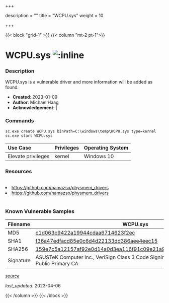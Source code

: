 +++

description = ""
title = "WCPU.sys"
weight = 10

+++


{{< block "grid-1" >}}
{{< column "mt-2 pt-1">}}


# WCPU.sys ![:inline](/images/twitter_verified.png) 


### Description

WCPU.sys is a vulnerable driver and more information will be added as found.

- **Created**: 2023-01-09
- **Author**: Michael Haag
- **Acknowledgement**:  | [](https://twitter.com/)

### Commands

```
sc.exe create WCPU.sys binPath=C:\windows\temp\WCPU.sys type=kernel
sc.exe start WCPU.sys
```

| Use Case | Privileges | Operating System | 
|:---- | ---- | ---- |
| Elevate privileges | kernel | Windows 10 |

### Resources
<br>
<li><a href=" https://github.com/namazso/physmem_drivers"> https://github.com/namazso/physmem_drivers</a></li>
<li><a href="https://github.com/namazso/physmem_drivers">https://github.com/namazso/physmem_drivers</a></li>
<br>

### Known Vulnerable Samples

| Filename | WCPU.sys |
|:---- | ---- | 
| MD5 | <a href="https://www.virustotal.com/gui/file/c1d063c9422a19944cdaa6714623f2ec">c1d063c9422a19944cdaa6714623f2ec</a> |
| SHA1 | <a href="https://www.virustotal.com/gui/file/f36a47edfacd85e0c6d4d22133dd386aee4eec15">f36a47edfacd85e0c6d4d22133dd386aee4eec15</a> |
| SHA256 | <a href="https://www.virustotal.com/gui/file/159e7c5a12157af92e0d14a0d3ea116f91c09e21a9831486e6dc592c93c10980">159e7c5a12157af92e0d14a0d3ea116f91c09e21a9831486e6dc592c93c10980</a> |
| Signature | ASUSTeK Computer Inc., VeriSign Class 3 Code Signing 2004 CA, VeriSign Class 3 Public Primary CA   |


[*source*](https://github.com/magicsword-io/LOLDrivers/tree/main/yaml/wcpu.yaml)

*last_updated:* 2023-04-06








{{< /column >}}
{{< /block >}}
